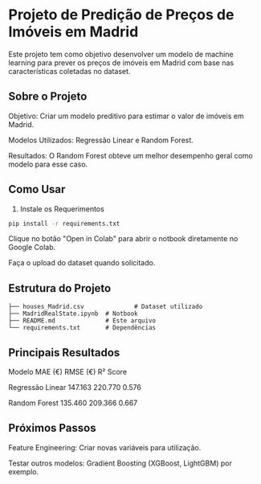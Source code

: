 # Projeto de Predição de Preços de Imóveis em Madrid

Este projeto tem como objetivo desenvolver um modelo de machine learning para prever os preços de imóveis em Madrid com base nas características coletadas no dataset.

## Sobre o Projeto

Objetivo: Criar um modelo preditivo para estimar o valor de imóveis em Madrid.

Modelos Utilizados: Regressão Linear e Random Forest.

Resultados: O Random Forest obteve um melhor desempenho geral como modelo para esse caso.

## Como Usar

1) Instale os Requerimentos

```bash
pip install -r requirements.txt
```

Clique no botão "Open in Colab"  para abrir o notbook diretamente no Google Colab.

Faça o upload do dataset quando solicitado.

## Estrutura do Projeto

```
├── houses_Madrid.csv              # Dataset utilizado
├── MadridRealState.ipynb  # Notbook
├── README.md              # Este arquivo
└── requirements.txt       # Dependências
```

## Principais Resultados
Modelo	           MAE (€)	RMSE (€)	R² Score

Regressão Linear	 147.163	220.770	  0.576

Random Forest	     135.460	209.366	  0.667

## Próximos Passos

Feature Engineering: Criar novas variáveis para utilização.

Testar outros modelos: Gradient Boosting (XGBoost, LightGBM) por exemplo.
